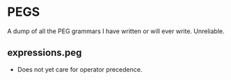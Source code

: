 # PEGS
A dump of all the PEG grammars I have written or will ever write. Unreliable.

## expressions.peg
- Does not yet care for operator precedence.
